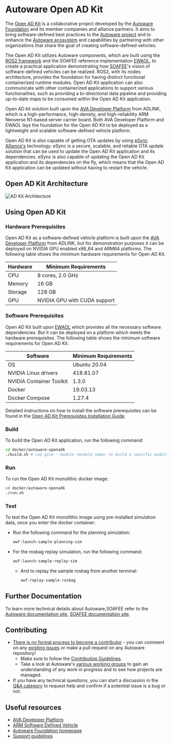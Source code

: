 # Autoware Open AD Kit

The [Open AD Kit](https://www.autoware.org/autoware-open-ad-kit) is a collaborative project developed by the [Autoware Foundation](https://www.autoware.org/) and its member companies and alliance partners. It aims to bring software-defined best practices to the [Autoware project](https://autowarefoundation.github.io/autoware-documentation/main/) and to enhance the [Autoware ecosystem](https://www.autoware.org/autoware-members) and capabilities by partnering with other organizations that share the goal of creating software-defined vehicles.

The Open AD Kit utilizes Autoware components, which are built using the [ROS2 framework](https://docs.ros.org/en/humble/index.html) and the SOAFEE reference implementation [EWAOL](https://gitlab.com/soafee/ewaol/meta-ewaol), to create a practical application demonstrating how [SOAFEE](https://www.soafee.io/)'s vision of software-defined vehicles can be realized. ROS2, with its nodes architecture, provides the foundation for having distinct functional containerized runtime modules. Open AD Kit application can also communicate with other containerized applications to support various functionalities, such as providing a bi-directional data pipeline and providing up-to-date maps to be consumed within the Open AD Kit application.

Open AD kit solution built upon the [AVA Developer Platform](https://www.adlinktech.com/Products/Computer_on_Modules/COM-HPC-Server-Carrier-and-Starter-Kit/AVA_Developer_Platform) from ADLINK, which is a high-performance, high-density, and high-reliability ARM Neoverse N1-based server carrier board. Both AVA Developer Platform and EWAOL lays the foundation for the Open AD Kit to be deployed as a lightweight and scalable software-defined vehicle platform.

Open AD Kit is also capable of getting OTA updates by using [eSync Alliance's](https://www.esyncalliance.org/) technology. eSync is a secure, scalable, and reliable OTA update solution that can be used to update the Open AD Kit application and its dependencies. eSync is also capable of updating the Open AD Kit application and its dependencies on the fly, which means that the Open AD Kit application can be updated without having to restart the vehicle.

## Open AD Kit Architecture
![AD Kit Architecture](https://user-images.githubusercontent.com/21222428/231436248-f745830d-a74f-42e0-8afe-fd58f6dbc8fc.jpg)

## Using Open AD Kit

### Hardware Prerequisites

Open AD Kit as a software-defined vehicle platform is built upon the [AVA Developer Platform](https://www.adlinktech.com/Products/Computer_on_Modules/COM-HPC-Server-Carrier-and-Starter-Kit/AVA_Developer_Platform) from ADLINK, but for demonstration purposes it can be deployed on NVIDIA GPU enabled x86_64 and ARM64 platforms. The following table shows the minimum hardware requirements for Open AD Kit.

| Hardware | Minimum Requirements |
| --- | --- | 
| CPU | 8 cores, 2.0 GHz |
| Memory | 16 GB |
| Storage | 128 GB |
| GPU | NVIDIA GPU with CUDA support |

### Software Prerequisites

Open AD Kit built upon [EWAOL](https://gitlab.com/soafee/ewaol/meta-ewaol) which provides all the necessary software dependencies. But it can be deployed on a platform which meets the hardware prerequisites. The following table shows the minimum software requirements for Open AD Kit.

| Software | Minimum Requirements |
| --- | --- |
| OS | Ubuntu 20.04 |
| NVIDIA Linux drivers | 418.81.07 |
| NVIDIA Container Toolkit | 1.3.0 |
| Docker | 19.03.13 |
| Docker Compose | 1.27.4 |

Detailed instructions on how to install the software prerequisites can be found in the [Open AD Kit Prerequisites Installation Guide](https://github.com/leo-drive/avte_autoware/blob/main/docker/autoware-openadk/docs/installation.md).

### Build

To build the Open AD Kit application, run the following command:

```bash
cd docker/autoware-openadk
./build.sh # can give --module <module_name> to build a specific module, by default monolithic build is performed
```

### Run

To run the Open AD Kit monolithic docker image:

```bash
cd docker/autoware-openadk
./run.sh
```

### Test

To test the Open AD Kit monolithic image using pre-installed simulation data, once you enter the docker container:

- Run the following command for the planning simulation:

  ```bash
  awf-launch-sample-planning-sim
  ```

- For the rosbag replay simulation, run the following command:

  ```bash
  awf-launch-sample-replay-sim
  ```

  - And to replay the sample rosbag from another terminal:

    ```bash
    awf-replay-sample-rosbag
    ```

## Further Documentation

To learn more technical details about Autoware,SOAFEE refer to the [Autoware documentation site](https://autowarefoundation.github.io/autoware-documentation/main/), [SOAFEE documentation site](https://gitlab.com/soafee/blueprints).

## Contributing

- [There is no formal process to become a contributor](https://github.com/autowarefoundation/autoware-projects/wiki#contributors) - you can comment on any [existing issues](https://github.com/autowarefoundation/autoware.universe/issues) or make a pull request on any Autoware repository!
  - Make sure to follow the [Contribution Guidelines](https://autowarefoundation.github.io/autoware-documentation/main/contributing/).
  - Take a look at Autoware's [various working groups](https://github.com/autowarefoundation/autoware-projects/wiki#working-group-list) to gain an understanding of any work in progress and to see how projects are managed.
- If you have any technical questions, you can start a discussion in the [Q&A category](https://github.com/autowarefoundation/autoware/discussions/categories/q-a) to request help and confirm if a potential issue is a bug or not.

## Useful resources
- [AVA Developer Platform](https://www.adlinktech.com/Products/Computer_on_Modules/COM-HPC-Server-Carrier-and-Starter-Kit/AVA_Developer_Platform)
- [ARM Software Defined Vehicle](https://www.arm.com/blogs/blueprint/software-defined-vehicle)
- [Autoware Foundation homepage](https://www.autoware.org/)
- [Support guidelines](https://autowarefoundation.github.io/autoware-documentation/main/support/support-guidelines/)

